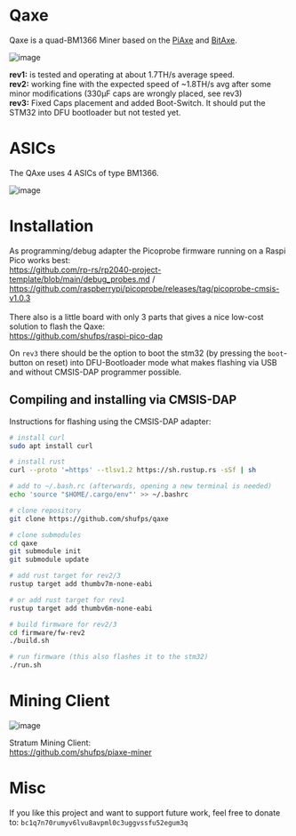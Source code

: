 # Qaxe 

Qaxe is a  quad-BM1366 Miner based on the [PiAxe](https://github.com/shufps/piaxe) and [BitAxe](https://github.com/skot/bitaxe/tree/ultra-v1.3).

![image](https://github.com/shufps/qaxe/assets/3079832/4f741daf-940c-4ba4-a477-e8de91f4513c)

**rev1:** is tested and operating at about 1.7TH/s average speed.<br>
**rev2:** working fine with the expected speed of ~1.8TH/s avg after some minor modifications (330µF caps are wrongly placed, see rev3)<br>
**rev3:** Fixed Caps placement and added Boot-Switch. It should put the STM32 into DFU bootloader but not tested yet.


ASICs
=====

The QAxe uses 4 ASICs of type BM1366.

![image](https://github.com/shufps/qaxe/assets/3079832/da4b85cf-e7ba-4073-ae0d-08c4e82d4b8e)



Installation
=============

As programming/debug adapter the Picoprobe firmware running on a Raspi Pico works best: <br>
https://github.com/rp-rs/rp2040-project-template/blob/main/debug_probes.md / https://github.com/raspberrypi/picoprobe/releases/tag/picoprobe-cmsis-v1.0.3
<br>
<br>
There also is a little board with only 3 parts that gives a nice low-cost solution to flash the Qaxe:<br>
https://github.com/shufps/raspi-pico-dap

On `rev3` there should be the option to boot the stm32 (by pressing the `boot`-button on reset) into DFU-Bootloader mode what makes flashing via USB and without CMSIS-DAP programmer possible.

## Compiling and installing via CMSIS-DAP

Instructions for flashing using the CMSIS-DAP adapter:

```bash
# install curl
sudo apt install curl

# install rust
curl --proto '=https' --tlsv1.2 https://sh.rustup.rs -sSf | sh

# add to ~/.bash.rc (afterwards, opening a new terminal is needed)
echo 'source "$HOME/.cargo/env"' >> ~/.bashrc

# clone repository
git clone https://github.com/shufps/qaxe

# clone submodules
cd qaxe
git submodule init
git submodule update

# add rust target for rev2/3
rustup target add thumbv7m-none-eabi

# or add rust target for rev1
rustup target add thumbv6m-none-eabi

# build firmware for rev2/3
cd firmware/fw-rev2
./build.sh

# run firmware (this also flashes it to the stm32)
./run.sh

```



Mining Client
=============

![image](https://github.com/shufps/qaxe/assets/3079832/5afb98b6-9153-454f-adc0-137706cad032)




Stratum Mining Client:<br>
https://github.com/shufps/piaxe-miner

Misc
====
If you like this project and want to support future work, feel free to donate to:
`bc1q7n70rumyv6lvu8avpml0c3uggvssfu52egum3q`
